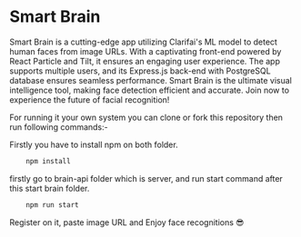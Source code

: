 # Smart Brain

Smart Brain is a cutting-edge app utilizing Clarifai's ML model to detect human faces from image URLs. With a captivating front-end powered by React Particle and Tilt, it ensures an engaging user experience. The app supports multiple users, and its Express.js back-end with PostgreSQL database ensures seamless performance. Smart Brain is the ultimate visual intelligence tool, making face detection efficient and accurate. Join now to experience the future of facial recognition!

For running it your own system you can clone or fork this repository then run following commands:-

Firstly you have to install npm on both folder.

```bash
    npm install
```

firstly go to brain-api folder which is server, and run start command after this start brain folder.

```bash
    npm run start
```

Register on it, paste image URL and Enjoy face recognitions 😎
